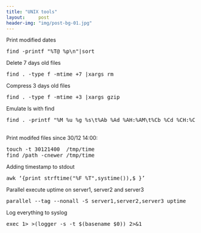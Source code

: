```yaml
---
title: "UNIX tools"
layout:     post
header-img: "img/post-bg-01.jpg"
---
```

<p>
Print modified dates <pre>find -printf "%T@ %p\n"|sort</pre>
Delete 7 days old files <pre>find . -type f -mtime +7 |xargs rm</pre>
Compress 3 days old files <pre>find . -type f -mtime +3 |xargs gzip</pre>
Emulate ls with find <pre>find . -printf "%M %u %g %s\t%Ab %Ad %AH:%AM\t%Cb %Cd %CH:%CM\t%P\n"</pre><br />
Print modifed files since 30/12 14:00: <pre>touch -t 30121400  /tmp/time
find /path -cnewer /tmp/time</pre>
Adding timestamp to stdout <pre>awk &lsquo;{print strftime("%F %T",systime()),$_}&rsquo;</pre>
Parallel execute uptime on server1, server2 and server3<pre>parallel --tag --nonall -S server1,server2,server3 uptime</pre>
Log everything to syslog <pre>exec 1> >(logger -s -t $(basename $0)) 2>&1 </pre>
